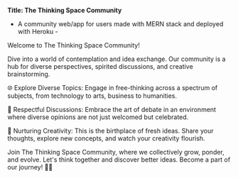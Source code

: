 <b>Title: The Thinking Space Community</b>

- A community web/app for users made with MERN stack and deployed with Heroku -

Welcome to The Thinking Space Community!

Dive into a world of contemplation and idea exchange. Our community is a hub for diverse perspectives, spirited discussions, and creative brainstorming.

🌐 Explore Diverse Topics:
Engage in free-thinking across a spectrum of subjects, from technology to arts, business to humanities.

💬 Respectful Discussions:
Embrace the art of debate in an environment where diverse opinions are not just welcomed but celebrated.

🚀 Nurturing Creativity:
This is the birthplace of fresh ideas. Share your thoughts, explore new concepts, and watch your creativity flourish.

Join The Thinking Space Community, where we collectively grow, ponder, and evolve. Let's think together and discover better ideas. Become a part of our journey! 🌟💭
